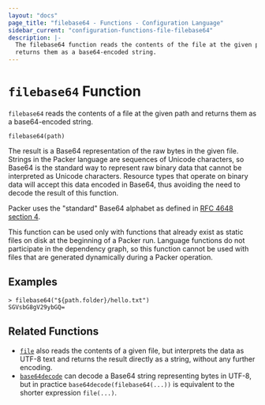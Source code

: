 ```yaml
---
layout: "docs"
page_title: "filebase64 - Functions - Configuration Language"
sidebar_current: "configuration-functions-file-filebase64"
description: |-
  The filebase64 function reads the contents of the file at the given path and
  returns them as a base64-encoded string.
---
```


# `filebase64` Function


`filebase64` reads the contents of a file at the given path and returns them as
a base64-encoded string.

```hcl
filebase64(path)
```

The result is a Base64 representation of the raw bytes in the given file.
Strings in the Packer language are sequences of Unicode characters, so
Base64 is the standard way to represent raw binary data that cannot be
interpreted as Unicode characters. Resource types that operate on binary
data will accept this data encoded in Base64, thus avoiding the need to
decode the result of this function.

Packer uses the "standard" Base64 alphabet as defined in
[RFC 4648 section 4](https://tools.ietf.org/html/rfc4648#section-4).

This function can be used only with functions that already exist as static
files on disk at the beginning of a Packer run. Language functions do not
participate in the dependency graph, so this function cannot be used with
files that are generated dynamically during a Packer operation.

## Examples

```
> filebase64("${path.folder}/hello.txt")
SGVsbG8gV29ybGQ=
```

## Related Functions

* [`file`](./file.html) also reads the contents of a given file,
  but interprets the data as UTF-8 text and returns the result directly
  as a string, without any further encoding.
* [`base64decode`](./base64decode.html) can decode a Base64 string representing
  bytes in UTF-8, but in practice `base64decode(filebase64(...))` is equivalent
  to the shorter expression `file(...)`.
